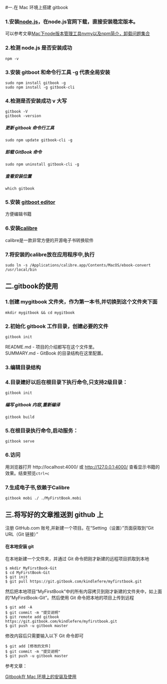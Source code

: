#一.在 Mac 环境上搭建 gitbook


### 1.安装[node.js](https://nodejs.org/en/)，在node.js官网下载，直接安装稳定版本。

可以参考文章[Mac下node版本管理工具nvmy以及npm简介，卸载问题集合](https://www.jianshu.com/p/6e56d31c75e8)


### 2.检测 node.js 是否安装成功

```
npm -v
```

### 3.安装 gitboot 和命令行工具 -g 代表全局安装

```
sudo npm install gitbook -g 
sudo npm install -g gitbook-cli
```

### 4.检测是否安装成功 v 大写

```
gitbook -V
gitbook -version
```

##### 更新 gitbook 命令行工具

```
sudo npm update gitbook-cli -g
```

##### 卸载 GitBook 命令

```
sudo npm uninstall gitbook-cli -g
```

##### 查看安装位置

```
which gitbook
```


### 5.安装 [gitboot editor](https://legacy.gitbook.com/editor/osx)
方便编辑书籍


### 6.安装[calibre](https://calibre-ebook.com/download)
calibre是一款非常方便的开源电子书转换软件


### 7.将安装的calibre放在应用程序中,执行

```
sudo ln -s /Applications/calibre.app/Contents/MacOS/ebook-convert /usr/local/bin
```

 
## 二.gitbook的使用

### 1.创建 mygitbook 文件夹，作为第一本书,并切换到这个文件夹下面

```
mkdir mygitbook && cd mygitbook
```

### 2.初始化 gitbook 工作目录，创建必要的文件

```
gitbook init
```

README.md - 项目的介绍都写在这个文件里。<br>
SUMMARY.md - GitBook 的目录结构在这里配置。<br>

### 3.编辑目录结构

### 4.目录建好以后在根目录下执行命令,只支持2级目录：

```
gitbook init
```

##### 编写 gitbook 内容,重新编译

```
gitbook build
```

### 5.在根目录执行命令,启动服务：

```
gitbook serve
```

### 6.访问
用浏览器打开 http://localhost:4000/ 或 http://127.0.0.1:4000/ 查看显示书籍的效果。结束预览`ctrl+c`

### 7.生成电子书,依赖于Calibre

```
gitbook mobi ./ ./MyFirstBook.mobi
```
 
## 三.将写好的文章推送到 github 上

注册 GitHub.com 账号,并新建一个项目。在“Setting（设置）”页面获取到“Git URL（Git 链接）”

#### 在本地安装 git

在本地新建一个文件夹，并通过 Git 命令把刚才新建的远程项目抓取到本地

```
$ mkdir MyFirstBook-Git
$ cd MyFirstBook-Git
$ git init
$ git pull https://git.gitbook.com/kindlefere/myfirstbook.git
```

然后把本地项目“MyFirstBook”中的所有内容拷贝到刚才新建的文件夹中，如上面的“MyFirstBook-Git”。然后使用 Git 命令把本地的项目上传到远程

```
$ git add -A
$ git commit -m "提交说明"
$ git remote add gitbook https://git.gitbook.com/kindlefere/myfirstbook.git
$ git push -u gitbook master
```

修改内容后只需要输入以下 Git 命令即可

```
$ git add [修改的文件]
$ git commit -m "提交说明"
$ git push -u gitbook master
```


参考文章：

[Gitbook在 Mac 环境上的安装及使用](https://www.cnblogs.com/yuanpeng-java/p/10384300.html)
